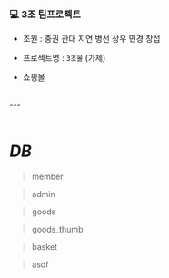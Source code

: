 ### 💻 3조 팀프로젝트
* 조원 : 충권 관대 지연 병선 상우 민경 창섭 <br>



* 프로젝트명 : `3조몰` (가제)
 - 쇼핑몰
<br>
---
<br><br>

# **_DB_**

> member

> admin

> goods

> goods_thumb

> basket

> asdf
